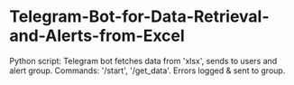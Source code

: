# Telegram-Bot-for-Data-Retrieval-and-Alerts-from-Excel
Python script: Telegram bot fetches data from 'xlsx', sends to users and alert group. Commands: '/start', '/get_data'. Errors logged &amp; sent to group.
